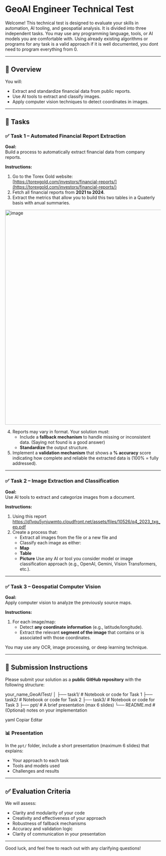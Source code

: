 # GeoAI Engineer Technical Test

Welcome! This technical test is designed to evaluate your skills in automation, AI tooling, and geospatial analysis. It is divided into three independent tasks. You may use any programming language, tools, or AI models you are comfortable with. Using already existing algorithms or programs for any task is a valid approach if it is well documented, you dont need to program everything from 0.

---

## 📌 Overview

You will:
- Extract and standardize financial data from public reports.
- Use AI tools to extract and classify images.
- Apply computer vision techniques to detect coordinates in images.

---

## 📂 Tasks

### ✅ Task 1 – Automated Financial Report Extraction

**Goal:**  
Build a process to automatically extract financial data from company reports.

**Instructions:**
1. Go to the Torex Gold website:  
   [https://torexgold.com/investors/financial-reports/](https://torexgold.com/investors/financial-reports/)
2. Fetch all financial reports from **2021 to 2024**.
3. Extract the metrics that allow you to build this two tables in a Quaterly basis with anual summaries.
<img width="693" alt="image" src="https://github.com/user-attachments/assets/bacd4614-dfba-497f-b3dc-413c23ee7754" />

4. Reports may vary in format. Your solution must:
   - Include a **fallback mechanism** to handle missing or inconsistent data. (Saying not found is a good answer)
   - **Standardize** the output structure.
5. Implement a **validation mechanism** that shows a **% accuracy** score indicating how complete and reliable the extracted data is (100% = fully addressed).

---

### ✅ Task 2 – Image Extraction and Classification

**Goal:**  
Use AI tools to extract and categorize images from a document.

**Instructions:**
1. Using this report https://d1vqu5ynjuwmto.cloudfront.net/assets/files/10526/q4_2023_txg_ep.pdf
2. Create a process that:
   - Extract all images from the file or a new file and
   - Classify each image as either:
   - **Map**
   - **Table**
   - **Picture**
Use any AI or tool you consider model or image classification approach (e.g., OpenAI, Gemini, Vision Transformers, etc.).

---

### ✅ Task 3 – Geospatial Computer Vision

**Goal:**  
Apply computer vision to analyze the previously source maps.

**Instructions:**
1. For each image/map:
   - Detect **any coordinate information** (e.g., latitude/longitude).
   - Extract the relevant **segment of the image** that contains or is associated with those coordinates.

You may use any OCR, image processing, or deep learning technique.

---

## 🚚 Submission Instructions

Please submit your solution as a **public GitHub repository** with the following structure:

your_name_GeoAITest/
│
├── task1/ # Notebook or code for Task 1
├── task2/ # Notebook or code for Task 2
├── task3/ # Notebook or code for Task 3
├── ppt/ # A brief presentation (max 6 slides)
└── README.md # (Optional) notes on your implementation

yaml
Copiar
Editar

### 📊 Presentation
In the `ppt/` folder, include a short presentation (maximum 6 slides) that explains:
- Your approach to each task
- Tools and models used
- Challenges and results

---

## ✅ Evaluation Criteria

We will assess:
- Clarity and modularity of your code
- Creativity and effectiveness of your approach
- Robustness of fallback mechanisms
- Accuracy and validation logic
- Clarity of communication in your presentation

---

Good luck, and feel free to reach out with any clarifying questions!
